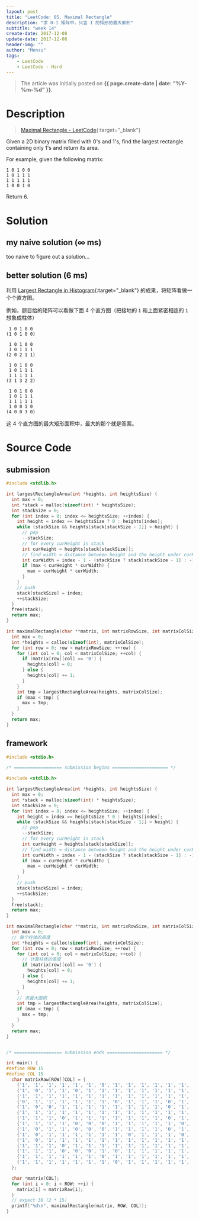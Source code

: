 ```yaml
---
layout: post
title: "LeetCode: 85. Maximal Rectangle"
description: "求 0-1 矩阵中，只含 1 的矩形的最大面积"
subtitle: "week 14"
create-date: 2017-12-08
update-date: 2017-12-08
header-img: ""
author: "Mensu"
tags:
    - LeetCode
    - LeetCode - Hard
---
```


> The article was initially posted on **{{ page.create-date | date: "%Y-%m-%d" }}**.


# Description

> [Maximal Rectangle - LeetCode](https://leetcode.com/problems/maximal-rectangle/description/){:target="_blank"}

Given a 2D binary matrix filled with 0's and 1's, find the largest rectangle containing only 1's and return its area.

For example, given the following matrix:

~~~plain
1 0 1 0 0
1 0 1 1 1
1 1 1 1 1
1 0 0 1 0
~~~

Return 6.

# Solution

## my naive solution (∞ ms)

too naive to figure out a solution...

## better solution (6 ms)

利用 [Largest Rectangle in Histogram](https://mensu.github.io/2017/10/08/leetcode-largest-rectangle-in-histogram){:target="_blank"} 的成果，将矩阵看做一个个直方图。

例如，题目给的矩阵可以看做下面 4 个直方图（把接地的 ``1`` 和上面紧密相连的 ``1`` 想象成柱体）

~~~plain
 1 0 1 0 0
(1 0 1 0 0)
~~~

~~~plain
 1 0 1 0 0
 1 0 1 1 1
(2 0 2 1 1)
~~~

~~~plain
 1 0 1 0 0
 1 0 1 1 1
 1 1 1 1 1
(3 1 3 2 2)
~~~

~~~plain
 1 0 1 0 0
 1 0 1 1 1
 1 1 1 1 1
 1 0 0 1 0
(4 0 0 3 0)
~~~

这 4 个直方图的最大矩形面积中，最大的那个就是答案。

# Source Code

## submission

~~~c
#include <stdlib.h>

int largestRectangleArea(int *heights, int heightsSize) {
  int max = 0;
  int *stack = malloc(sizeof(int) * heightsSize);
  int stackSize = 0;
  for (int index = 0; index <= heightsSize; ++index) {
    int height = index == heightsSize ? 0 : heights[index];
    while (stackSize && heights[stack[stackSize - 1]] > height) {
      // pop
      --stackSize;
      // for every curHeight in stack
      int curHeight = heights[stack[stackSize]];
      // find width = distance between height and the height under curHeight
      int curWidth = index - 1 - (stackSize ? stack[stackSize - 1] : -1);
      if (max < curHeight * curWidth) {
        max = curHeight * curWidth;
      }
    }
    // push
    stack[stackSize] = index;
    ++stackSize;
  }
  free(stack);
  return max;
}

int maximalRectangle(char **matrix, int matrixRowSize, int matrixColSize) {
  int max = 0;
  int *heights = calloc(sizeof(int), matrixColSize);
  for (int row = 0; row < matrixRowSize; ++row) {
    for (int col = 0; col < matrixColSize; ++col) {
      if (matrix[row][col] == '0') {
        heights[col] = 0;
      } else {
        heights[col] += 1;
      }
    }
    int tmp = largestRectangleArea(heights, matrixColSize);
    if (max < tmp) {
      max = tmp;
    }
  }
  return max;
}

~~~

## framework

~~~c
#include <stdio.h>

/* ================== submission begins ===================== */

#include <stdlib.h>

int largestRectangleArea(int *heights, int heightsSize) {
  int max = 0;
  int *stack = malloc(sizeof(int) * heightsSize);
  int stackSize = 0;
  for (int index = 0; index <= heightsSize; ++index) {
    int height = index == heightsSize ? 0 : heights[index];
    while (stackSize && heights[stack[stackSize - 1]] > height) {
      // pop
      --stackSize;
      // for every curHeight in stack
      int curHeight = heights[stack[stackSize]];
      // find width = distance between height and the height under curHeight
      int curWidth = index - 1 - (stackSize ? stack[stackSize - 1] : -1);
      if (max < curHeight * curWidth) {
        max = curHeight * curWidth;
      }
    }
    // push
    stack[stackSize] = index;
    ++stackSize;
  }
  free(stack);
  return max;
}

int maximalRectangle(char **matrix, int matrixRowSize, int matrixColSize) {
  int max = 0;
  // 每个柱体的高度
  int *heights = calloc(sizeof(int), matrixColSize);
  for (int row = 0; row < matrixRowSize; ++row) {
    for (int col = 0; col < matrixColSize; ++col) {
      // 计算柱体的高度
      if (matrix[row][col] == '0') {
        heights[col] = 0;
      } else {
        heights[col] += 1;
      }
    }
    // 求最大面积
    int tmp = largestRectangleArea(heights, matrixColSize);
    if (max < tmp) {
      max = tmp;
    }
  }
  return max;
}


/* ================== submission ends ===================== */

int main() {
#define ROW 15
#define COL 15
  char matrixRaw[ROW][COL] = {
    {'1', '1', '1', '1', '1', '1', '0', '1', '1', '1', '1', '1', '1', '1', '1'},
    {'1', '0', '1', '1', '0', '1', '1', '1', '1', '1', '1', '1', '1', '1', '1'},
    {'1', '1', '1', '1', '1', '1', '1', '1', '1', '1', '1', '1', '1', '1', '1'},
    {'0', '1', '1', '1', '1', '1', '1', '0', '1', '1', '1', '0', '1', '1', '1'},
    {'1', '0', '0', '1', '1', '1', '1', '1', '1', '1', '1', '0', '1', '1', '1'},
    {'1', '1', '1', '1', '1', '1', '1', '1', '1', '1', '1', '1', '1', '1', '1'},
    {'1', '1', '1', '0', '1', '1', '1', '1', '1', '1', '1', '0', '1', '1', '1'},
    {'1', '1', '1', '1', '0', '0', '0', '1', '1', '1', '1', '1', '0', '1', '0'},
    {'1', '0', '1', '1', '0', '0', '0', '1', '1', '1', '1', '0', '1', '0', '1'},
    {'1', '0', '1', '1', '1', '1', '1', '1', '0', '1', '1', '1', '0', '1', '1'},
    {'1', '0', '1', '1', '1', '1', '1', '1', '1', '1', '1', '1', '1', '1', '1'},
    {'1', '1', '1', '0', '1', '1', '1', '1', '1', '1', '1', '1', '1', '1', '1'},
    {'1', '1', '1', '0', '0', '0', '1', '0', '1', '1', '1', '1', '1', '1', '1'},
    {'1', '1', '1', '1', '1', '1', '0', '1', '1', '1', '1', '1', '1', '1', '1'},
    {'1', '1', '1', '1', '1', '1', '1', '0', '1', '1', '1', '1', '1', '0', '1'},
  };

  char *matrix[COL];
  for (int i = 0; i < ROW; ++i) {
    matrix[i] = matrixRaw[i];
  }
  // expect 30 (2 * 15)
  printf("%d\n", maximalRectangle(matrix, ROW, COL));
}

~~~
